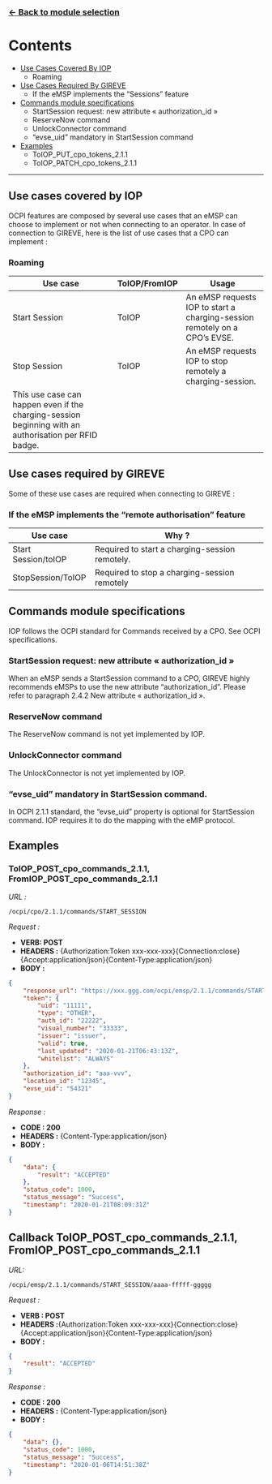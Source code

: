 ### [<- Back to module selection](emsp_edits.md)

# Contents 

* [Use Cases Covered By IOP](#use-cases-covered-by-iop)
  - Roaming
* [Use Cases Required By GIREVE](#use-cases-required-by-gireve)
  - If the eMSP implements the “Sessions” feature
* [Commands module specifications](#commands-module-specifications)
  - StartSession request: new attribute « authorization_id »
  -  ReserveNow command	
  - UnlockConnector command
  - “evse_uid” mandatory in StartSession command
* [Examples](#examples)
  - ToIOP_PUT_cpo_tokens_2.1.1
  - ToIOP_PATCH_cpo_tokens_2.1.1  


***


## Use cases covered by IOP 

OCPI features are composed by several use cases that an eMSP can choose to implement or not when connecting to an operator. In case of connection to GIREVE, here is the list of use cases that a CPO can implement :


### Roaming

| Use case | ToIOP/FromIOP | Usage |
| ----------- | ----------- | ----------- |
| Start Session | ToIOP | An eMSP requests IOP to start a charging-session remotely on a CPO’s EVSE. |
| Stop Session | ToIOP | An eMSP requests IOP to stop remotely a charging-session.
This use case can happen even if the charging-session beginning with an authorisation per RFID badge. |

## Use cases required by GIREVE

Some of these use cases are required when connecting to GIREVE :

### If the eMSP implements the “remote authorisation” feature

| Use case |  Why ? | 
| ----------- | ----------- |
| Start Session/toIOP | Required to start a charging-session remotely. | 
|  StopSession/ToIOP | Required to stop a charging-session remotely | 

## Commands module specifications
IOP follows the OCPI standard for Commands received by a CPO. See OCPI specifications.

### StartSession request: new attribute « authorization_id »
When an eMSP sends a StartSession command to a CPO, GIREVE highly recommends eMSPs to use the new attribute “authorization_id”. Please refer to paragraph 2.4.2 New attribute « authorization_id ».

### ReserveNow command
The ReserveNow command is not yet implemented by IOP.

### UnlockConnector command
The UnlockConnector is not yet implemented by IOP. 

### “evse_uid” mandatory in StartSession command.
In OCPI 2.1.1 standard, the “evse_uid” property is optional for StartSession command.
IOP requires it to do the mapping with the eMIP protocol.


## Examples

### ToIOP_POST_cpo_commands_2.1.1, FromIOP_POST_cpo_commands_2.1.1

*URL :*

`/ocpi/cpo/2.1.1/commands/START_SESSION`


*Request :*

- **VERB: POST**
- **HEADERS :** {Authorization:Token xxx-xxx-xxx}{Connection:close}{Accept:application/json}{Content-Type:application/json}
- **BODY :**

```json
{
    "response_url": "https://xxx.ggg.com/ocpi/emsp/2.1.1/commands/START_SESSION/111-222",
    "token": {
        "uid": "11111",
        "type": "OTHER",
        "auth_id": "22222",
        "visual_number": "33333",
        "issuer": "issuer",
        "valid": true,
        "last_updated": "2020-01-21T06:43:13Z",
        "whitelist": "ALWAYS"
    },
    "authorization_id": "aaa-vvv",
    "location_id": "12345",
    "evse_uid": "54321"
}
```

*Response :*


- **CODE : 200**
- **HEADERS :** {Content-Type:application/json}
- **BODY :**

```json
{
    "data": {
        "result": "ACCEPTED"
    },
    "status_code": 1000,
    "status_message": "Success",
    "timestamp": "2020-01-21T08:09:31Z"
}
```

## Callback ToIOP_POST_cpo_commands_2.1.1, FromIOP_POST_cpo_commands_2.1.1

*URL:*

`/ocpi/emsp/2.1.1/commands/START_SESSION/aaaa-fffff-ggggg`


*Request :*

- **VERB : POST**
- **HEADERS :**{Authorization:Token xxx-xxx-xxx}{Connection:close}{Accept:application/json}{Content-Type:application/json}
- **BODY :**

```json
{
    "result": "ACCEPTED"
}
```

*Response :*

- **CODE : 200**
- **HEADERS :** {Content-Type:application/json}
- **BODY :**

```json
{
    "data": {},
    "status_code": 1000,
    "status_message": "Success",
    "timestamp": "2020-01-06T14:51:38Z"
}
```
